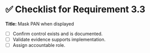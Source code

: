 # ✅ Checklist for Requirement 3.3

**Title:** Mask PAN when displayed

- [ ] Confirm control exists and is documented.
- [ ] Validate evidence supports implementation.
- [ ] Assign accountable role.
